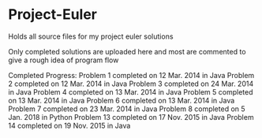 # Project-Euler
Holds all source files for my project euler solutions

Only completed solutions are uploaded here and most are commented to give a rough idea of program flow

Completed Progress:
Problem 1 completed on 12 Mar. 2014 in Java
Problem 2 completed on 12 Mar. 2014 in Java
Problem 3 completed on 24 Mar. 2014 in Java
Problem 4 completed on 13 Mar. 2014 in Java
Problem 5 completed on 13 Mar. 2014 in Java
Problem 6 completed on 13 Mar. 2014 in Java
Problem 7 completed on 23 Mar. 2014 in Java
Problem 8 completed on 5 Jan. 2018 in Python
Problem 13 completed on 17 Nov. 2015 in Java
Problem 14 completed on 19 Nov. 2015 in Java
